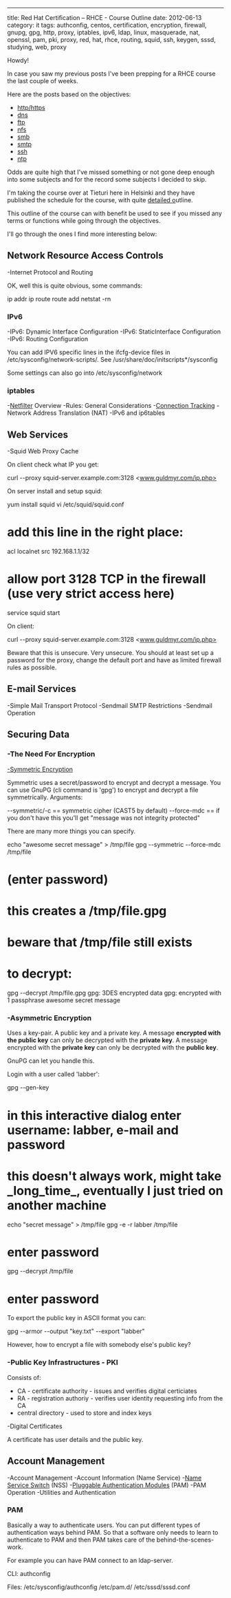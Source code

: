 ---
title: Red Hat Certification – RHCE - Course Outline
date: 2012-06-13
category: it
tags: authconfig, centos, certification, encryption, firewall, gnupg, gpg, http, proxy, iptables, ipv6, ldap, linux, masquerade, nat, openssl, pam, pki, proxy, red, hat, rhce, routing, squid, ssh, keygen, sssd, studying, web, proxy

Howdy!

In case you saw my previous posts I've been prepping for a RHCE course the last couple of weeks.

Here are the posts based on the objectives:

- [http/https](https://guldmyr.com/red-hat-certification-rhce-network-services-httpd)
- [dns](https://guldmyr.com/red-hat-certification-rhce-network-services-dns)
- [ftp](https://www.guldmyr.com/red-hat-certification-rhce-network-services-ftp)
- [nfs](https://www.guldmyr.com/red-hat-certification-rhce-network-services-nfs/)
- [smb](https://www.guldmyr.com/red-hat-certification-rhce-network-services-smb/)
- [smtp](https://www.guldmyr.com/red-hat-certification-rhce-network-services-e-mail/)
- [ssh](https://www.guldmyr.com/red-hat-certification-rhce-network-services-ssh/)
- [ntp](https://www.guldmyr.com/red-hat-certification-rhce-network-services-ntp/)

Odds are quite high that I've missed something or not gone deep enough into some subjects and for the record some subjects I decided to skip.

I'm taking the course over at Tieturi here in Helsinki and they have published the schedule for the course, with quite [detailed o](http://www.tieturi.fi/kurssit/kurssi.html?course=83902366&category=RedHat%2BLinux&city=Helsinki&training=25.06.2012 "on tieturi.fi")utline.

This outline of the course can with benefit be used to see if you missed any terms or functions while going through the objectives.

I'll go through the ones I find more interesting below:

## Network Resource Access Controls

\-Internet Protocol and Routing

OK, well this is quite obvious, some commands:

ip addr
ip route
route add
netstat -rn

### IPv6

\-IPv6: Dynamic Interface Configuration -IPv6: StaticInterface Configuration -IPv6: Routing Configuration

You can add IPV6 specific lines in the ifcfg-device files in /etc/sysconfig/network-scripts/. See /usr/share/doc/initscripts\*/sysconfig

Some settings can also go into /etc/sysconfig/network

### iptables

\-[Netfilter](http://en.wikipedia.org/wiki/Netfilter "on wikipedia") Overview -Rules: General Considerations -[Connection Tracking](http://en.wikipedia.org/wiki/Netfilter#Connection_Tracking "on wikipedia") -Network Address Translation (NAT) -IPv6 and ip6tables

## Web Services

\-Squid Web Proxy Cache

On client check what IP you get:

curl --proxy squid-server.example.com:3128 <www.guldmyr.com/ip.php>

On server install and setup squid:

yum install squid
vi /etc/squid/squid.conf
# add this line in the right place:
acl localnet src 192.168.1.1/32
# allow port 3128 TCP in the firewall (use very strict access here)
service squid start

On client:

curl --proxy squid-server.example.com:3128 <www.guldmyr.com/ip.php>

Beware that this is unsecure. Very unsecure. You should at least set up a password for the proxy, change the default port and have as limited firewall rules as possible.

## E-mail Services

\-Simple Mail Transport Protocol -Sendmail SMTP Restrictions -Sendmail Operation

## Securing Data

### \-The Need For Encryption

[\-Symmetric Encryption](http://support.microsoft.com/kb/246071 "on microsoft.com :)")

Symmetric uses a secret/password to encrypt and decrypt a message. You can use GnuPG (cli command is 'gpg') to encrypt and decrypt a file symmetrically. Arguments:

\--symmetric/-c == symmetric cipher (CAST5 by default) --force-mdc == if you don't have this you'll get "message was not integrity protected"

There are many more things you can specify.

echo "awesome secret message" > /tmp/file
gpg --symmetric --force-mdc /tmp/file
# (enter password)
# this creates a /tmp/file.gpg
# beware that /tmp/file still exists
# to decrypt:
gpg --decrypt /tmp/file.gpg
gpg: 3DES encrypted data
gpg: encrypted with 1 passphrase
awesome secret message

### \-Asymmetric Encryption

Uses a key-pair. A public key and a private key. A message **encrypted with the public key** can only be decrypted with the **private key**. A message encrypted with the **private key** can only be decrypted with the **public key**.

GnuPG can let you handle this.

Login with a user called 'labber':

gpg --gen-key

# in this interactive dialog enter username: labber, e-mail and password

# this doesn't always work, might take \_long\_time\_, eventually I just tried on another machine

echo "secret message" > /tmp/file
gpg -e -r labber /tmp/file

# enter password

gpg --decrypt /tmp/file

# enter password

To export the public key in ASCII format you can:

gpg --armor --output "key.txt" --export "labber"

However, how to encrypt a file with somebody else's public key?

### \-Public Key Infrastructures - PKI

Consists of:

- CA - certificate authority - issues and verifies digital certiciates
- RA - registration authoriy - verifies user identity requesting info from the CA
- central directory - used to store and index keys

\-Digital Certificates

A certificate has user details and the public key.

## Account Management

\-Account Management -Account Information (Name Service) -[Name Service Switch](http://en.wikipedia.org/wiki/Name_Service_Switch "on wikipedia") (NSS) -[Pluggable Authentication Modules](http://linux-pam.org/whatispam.html "on linux-pam.org") (PAM) -PAM Operation -Utilities and Authentication

### PAM

Basically a way to authenticate users. You can put different types of authentication ways behind PAM. So that a software only needs to learn to authenticate to PAM and then PAM takes care of the behind-the-scenes-work.

For example you can have PAM connect to an ldap-server.

CLI: authconfig

Files: /etc/sysconfig/authconfig /etc/pam.d/ /etc/sssd/sssd.conf
